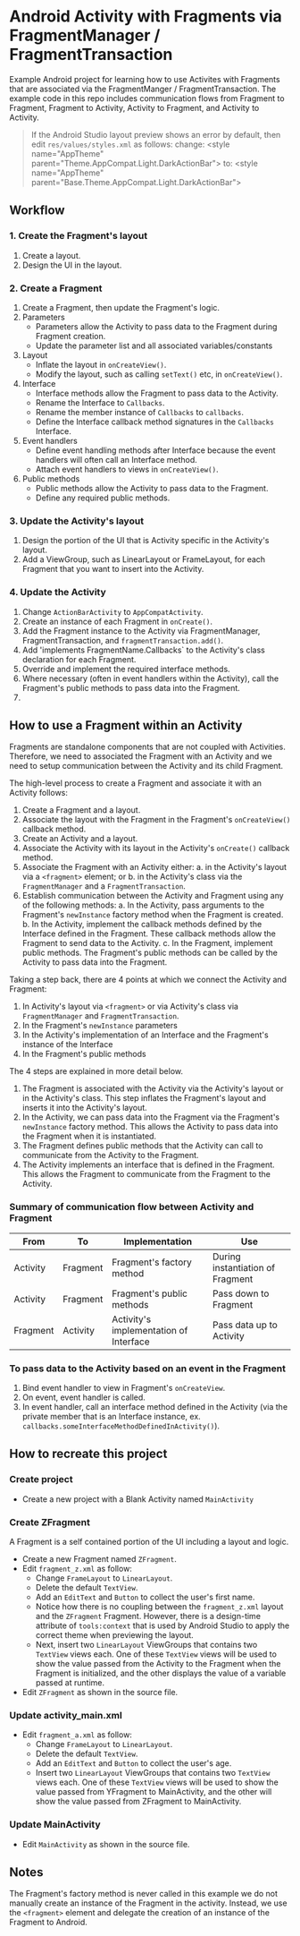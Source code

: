 # Android Activity with Fragments via FragmentManager / FragmentTransaction

Example Android project for learning how to use Activites with Fragments that are associated via
the FragmentManger / FragmentTransaction. The example code in this repo includes communication flows
from Fragment to Fragment, Fragment to Activity, Activity to Fragment, and Activity to Activity.

> If the Android Studio layout preview shows an error by default, then edit `res/values/styles.xml` 
> as follows:
> change: &lt;style name="AppTheme" parent="Theme.AppCompat.Light.DarkActionBar"&gt;
> to:     &lt;style name="AppTheme" parent="Base.Theme.AppCompat.Light.DarkActionBar"&gt;


## Workflow

### 1. Create the Fragment's layout

1. Create a layout.
2. Design the UI in the layout.

### 2. Create a Fragment

1. Create a Fragment, then update the Fragment's logic.
2. Parameters
    - Parameters allow the Activity to pass data to the Fragment during Fragment creation.
    - Update the parameter list and all associated variables/constants
3. Layout
    - Inflate the layout in `onCreateView()`.
    - Modify the layout, such as calling `setText()` etc,  in `onCreateView()`.
4. Interface
    - Interface methods allow the Fragment to pass data to the Activity.
    - Rename the Interface to `Callbacks`.
    - Rename the member instance of `Callbacks` to `callbacks`.
    - Define the Interface callback method signatures in the `Callbacks` Interface.
5. Event handlers
    - Define event handling methods after Interface because the event handlers will often call an
      Interface method.
    - Attach event handlers to views in `onCreateView()`.
6. Public methods
    - Public methods allow the Activity to pass data to the Fragment.
    - Define any required public methods.

### 3. Update the Activity's layout

1. Design the portion of the UI that is Activity specific in the Activity's layout.
2. Add a ViewGroup, such as LinearLayout or FrameLayout, for each Fragment that you want to insert
   into the Activity.

### 4. Update the Activity

1. Change `ActionBarActivity` to `AppCompatActivity`.
2. Create an instance of each Fragment in `onCreate()`.
3. Add the Fragment instance to the Activity via FragmentManager, FragmentTransaction, and
   `fragmentTransaction.add()`.
4. Add 'implements FragmentName.Callbacks` to the Activity's class declaration for each Fragment.
5. Override and implement the required interface methods.
6. Where necessary (often in event handlers within the Activity), call the Fragment's public methods
   to pass data into the Fragment.
7.










## How to use a Fragment within an Activity

Fragments are standalone components that are not coupled with Activities. Therefore, we need to
associated the Fragment with an Activity and we need to setup communication between the Activity and
its child Fragment.

The high-level process to create a Fragment and associate it with an Activity follows:

1. Create a Fragment and a layout.
2. Associate the layout with the Fragment in the Fragment's `onCreateView()` callback method.
3. Create an Activity and a layout.
4. Associate the Activity with its layout in the Activity's `onCreate()` callback method.
5. Associate the Fragment with an Activity either:
    a. in the Activity's layout via a `<fragment>` element; or
    b. in the Activity's class via the `FragmentManager` and a `FragmentTransaction`.
6. Establish communication between the Activity and Fragment using any of the following methods:
    a. In the Activity, pass arguments to the Fragment's `newInstance` factory method when the
       Fragment is created.
    b. In the Activity, implement the callback methods defined by the Interface defined in the
       Fragment. These callback methods allow the Fragment to send data to the Activity.
    c. In the Fragment, implement public methods. The Fragment's public methods can be called by
       the Activity to pass data into the Fragment.

Taking a step back, there are 4 points at which we connect the Activity and Fragment:

1. In Activity's layout via `<fragment>` or via Activity's class via `FragmentManager` and
   `FragmentTransaction`.
2. In the Fragment's `newInstance` parameters
3. In the Activity's implementation of an Interface and the Fragment's instance of the Interface
4. In the Fragment's public methods

The 4 steps are explained in more detail below.

1. The Fragment is associated with the Activity via the Activity's layout or in the Activity's
   class. This step inflates the Fragment's layout and inserts it into the Activity's layout.
2. In the Activity, we can pass data into the Fragment via the Fragment's `newInstance` factory
   method. This allows the Activity to pass data into the Fragment when it is instantiated.
3. The Fragment defines public methods that the Activity can call to communicate from the Activity
   to the Fragment.
4. The Activity implements an interface that is defined in the Fragment. This allows the Fragment to
   communicate from the Fragment to the Activity.


### Summary of communication flow between Activity and Fragment

From        | To        | Implementation                         | Use
------------|-----------|----------------------------------------|----------------------------------
Activity    | Fragment  | Fragment's factory method              | During instantiation of Fragment
Activity    | Fragment  | Fragment's public methods              | Pass down to Fragment
Fragment    | Activity  | Activity's implementation of Interface | Pass data up to Activity


### To pass data to the Activity based on an event in the Fragment

1. Bind event handler to view in Fragment's `onCreateView`.
2. On event, event handler is called.
3. In event handler, call an interface method defined in the Activity (via the private member that
   is an Interface instance, ex. `callbacks.someInterfaceMethodDefinedInActivity()`).



## How to recreate this project

### Create project

- Create a new project with a Blank Activity named `MainActivity`


### Create ZFragment

A Fragment is a self contained portion of the UI including a layout and logic.

- Create a new Fragment named `ZFragment`.
- Edit `fragment_z.xml` as follow:
    - Change `FrameLayout` to `LinearLayout`.
    - Delete the default `TextView`.
    - Add an `EditText` and `Button` to collect the user's first name.
    - Notice how there is no coupling between the `fragment_z.xml` layout and the `ZFragment`
      Fragment. However, there is a design-time attribute of `tools:context` that is used by Android
      Studio to apply the correct theme when previewing the layout.
    - Next, insert two `LinearLayout` ViewGroups that contains two `TextView` views each. One of
      these `TextView` views will be used to show the value passed from the Activity to the Fragment
      when the Fragment is initialized, and the other displays the value of a variable passed at
      runtime.
- Edit `ZFragment` as shown in the source file.


### Update activity_main.xml

- Edit `fragment_a.xml` as follow:
    - Change `FrameLayout` to `LinearLayout`.
    - Delete the default `TextView`.
    - Add an `EditText` and `Button` to collect the user's age.
    - Insert two `LinearLayout` ViewGroups that contains two `TextView` views each. One of
      these `TextView` views will be used to show the value passed from YFragment to MainActivity,
      and the other will show the value passed from ZFragment to MainActivity.

### Update MainActivity

- Edit `MainActivity` as shown in the source file.

## Notes

The Fragment's factory method is never called in this example we do not manually create an instance
of the Fragment in the activity. Instead, we use the `<fragment>` element and delegate the creation
of an instance of the Fragment to Android.
